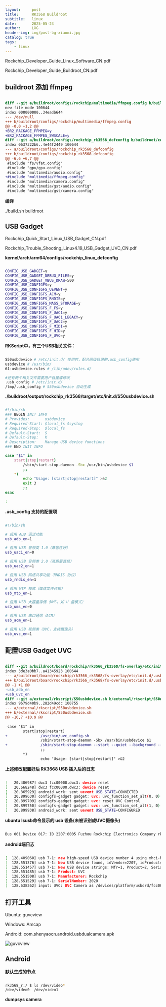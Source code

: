 ```yaml
---
layout:     post
title:      RK3568 Buildroot
subtitle:   linux
date:       2025-05-23
author:     LXG
header-img: img/post-bg-xiaomi.jpg
catalog: true
tags:
    - linux
---
```


Rockchip_Developer_Guide_Linux_Software_CN.pdf

Rockchip_Developer_Guide_Buildroot_CN.pdf

## buildroot 添加 ffmpeg

```diff

diff --git a/buildroot/configs/rockchip/multimedia/ffmpeg.config b/buildroot/configs/rockchip/multimedia/ffmpeg.config
new file mode 100644
index 000000000..34eadb644
--- /dev/null
+++ b/buildroot/configs/rockchip/multimedia/ffmpeg.config
@@ -0,0 +1,2 @@
+BR2_PACKAGE_FFMPEG=y
+BR2_PACKAGE_FFMPEG_SWSCALE=y
diff --git a/buildroot/configs/rockchip_rk3568_defconfig b/buildroot/configs/rockchip_rk3568_defconfig
index 0637322b6..4e44f2449 100644
--- a/buildroot/configs/rockchip_rk3568_defconfig
+++ b/buildroot/configs/rockchip_rk3568_defconfig
@@ -6,6 +6,7 @@
 #include "fs/vfat.config"
 #include "gpu/gpu.config"
 #include "multimedia/audio.config"
+#include "multimedia/ffmpeg.config"
 #include "multimedia/camera.config"
 #include "multimedia/gst/audio.config"
 #include "multimedia/gst/camera.config"

```

**编译**

./build.sh buildroot

## USB Gadget

Rockchip_Quick_Start_Linux_USB_Gadget_CN.pdf

Rockchip_Trouble_Shooting_Linux4.19_USB_Gadget_UVC_CN.pdf

**kernel/arch/arm64/configs/rockchip_linux_defconfig**

```sh

CONFIG_USB_GADGET=y
CONFIG_USB_GADGET_DEBUG_FILES=y
CONFIG_USB_GADGET_VBUS_DRAW=500
CONFIG_USB_CONFIGFS=y
CONFIG_USB_CONFIGFS_UEVENT=y
CONFIG_USB_CONFIGFS_ACM=y
CONFIG_USB_CONFIGFS_RNDIS=y
CONFIG_USB_CONFIGFS_MASS_STORAGE=y
CONFIG_USB_CONFIGFS_F_FS=y
CONFIG_USB_CONFIGFS_F_UAC1=y
CONFIG_USB_CONFIGFS_F_UAC1_LEGACY=y
CONFIG_USB_CONFIGFS_F_UAC2=y
CONFIG_USB_CONFIGFS_F_MIDI=y
CONFIG_USB_CONFIGFS_F_HID=y
CONFIG_USB_CONFIGFS_F_UVC=y


```

**RKScript中，有三个USB相关文件：**

```sh

S50usbdevice # /etc/init.d/ 使用时，配合同级目录的.usb_config使用
usbdevice # /usr/bin/
61-usbdevice.rules # /lib/udev/rules.d/

#还有两个相关文件需要用户自建或修改
.usb_config # /etc/init.d/
/tmp/.usb_config # S50usbdevice 自动生成

```

**./buildroot/output/rockchip_rk3568/target/etc/init.d/S50usbdevice.sh**

```sh

#!/bin/sh
### BEGIN INIT INFO
# Provides:       usbdevice
# Required-Start: $local_fs $syslog
# Required-Stop:  $local_fs
# Default-Start:  S
# Default-Stop:   K
# Description:    Manage USB device functions
### END INIT INFO

case "$1" in
	start|stop|restart)
		/sbin/start-stop-daemon -Sbx /usr/bin/usbdevice $1
		;;
	*)
		echo "Usage: [start|stop|restart]" >&2
		exit 3
		;;
esac

:

```

**.usb_config 支持的配置项**


```sh

#!/bin/sh

# 启用 ADB 调试功能
usb_adb_en=1

# 启用 USB 音频类 1.0（兼容性好）
usb_uac1_en=0

# 启用 USB 音频类 2.0（高质量音频）
usb_uac2_en=1

# 启用 USB 网络共享功能（RNDIS 协议）
usb_rndis_en=1

# 启用 MTP 模式（媒体文件传输）
usb_mtp_en=1

# 启用 USB 大容量存储（UMS，如 U 盘模式）
usb_ums_en=0

# 启用 USB 串口通信（ACM）
usb_acm_en=1

# 启用 USB 视频类（UVC，支持摄像头）
usb_uvc_en=1

```


## 配置USB Gadget UVC

```diff

diff --git a/buildroot/board/rockchip/rk3566_rk3568/fs-overlay/etc/init.d/.usb_config b/buildroot/board/rockchip/rk3566_rk3568/fs-overlay/etc/init.d/.usb_config
index 3de3a0bb7..a41345923 100644
--- a/buildroot/board/rockchip/rk3566_rk3568/fs-overlay/etc/init.d/.usb_config
+++ b/buildroot/board/rockchip/rk3566_rk3568/fs-overlay/etc/init.d/.usb_config
@@ -1 +1 @@
-usb_adb_en
+usb_uvc_en
diff --git a/external/rkscript/S50usbdevice.sh b/external/rkscript/S50usbdevice.sh
index 9679d40b9..282d49cdc 100755
--- a/external/rkscript/S50usbdevice.sh
+++ b/external/rkscript/S50usbdevice.sh
@@ -10,7 +10,9 @@
 
 case "$1" in
        start|stop|restart)
+               /usr/bin/uvc_config.sh
                /sbin/start-stop-daemon -Sbx /usr/bin/usbdevice $1
+               /sbin/start-stop-daemon --start --quiet --background --exec /usr/bin/uvc_app -- 640 480
                ;;
        *)
                echo "Usage: [start|stop|restart]" >&2


```

**上述修改配置好后 RK3568 USB 插入后的日志**

```bash

[   20.486987] dwc3 fcc00000.dwc3: device reset
[   20.668248] dwc3 fcc00000.dwc3: device reset
[   20.865929] android_work: sent uevent USB_STATE=CONNECTED
[   20.899630] configfs-gadget gadget: uvc: uvc_function_set_alt(0, 0)
[   20.899709] configfs-gadget gadget: uvc: reset UVC Control
[   20.899750] configfs-gadget gadget: uvc: uvc_function_set_alt(1, 0)
[   20.899938] android_work: sent uevent USB_STATE=CONFIGURED

```

**ubuntu lsusb命令显示的 usb 设备(未被识别成UVC摄像头)**

```bash

Bus 001 Device 017: ID 2207:0005 Fuzhou Rockchip Electronics Company rk3xxx

```

**android端日志**

```bash

[  128.409060] usb 7-1: new high-speed USB device number 4 using xhci-hcd
[  128.551376] usb 7-1: New USB device found, idVendor=2207, idProduct=0005, bcdDevice= 3.10
[  128.551457] usb 7-1: New USB device strings: Mfr=1, Product=2, SerialNumber=3
[  128.551485] usb 7-1: Product: UVC
[  128.551508] usb 7-1: Manufacturer: Rockchip
[  128.551529] usb 7-1: SerialNumber: 2020
[  128.638262] input: UVC: UVC Camera as /devices/platform/usbdrd/fcc00000.dwc3/xhci-hcd.6.auto/usb7/7-1/7-1:1.0/input/input8

```

## 打开工具

Ubuntu: guvcview

Windows: Amcap

Android: com.shenyaocn.android.usbdualcamera.apk

![guvcview](/images/hardware/camera/guvcview.png)

## Android

**默认生成的节点**

```bash

rk3568_r:/ $ ls /dev/video*
/dev/video0  /dev/video1

```

**dumpsys camera**

```bash



```





















